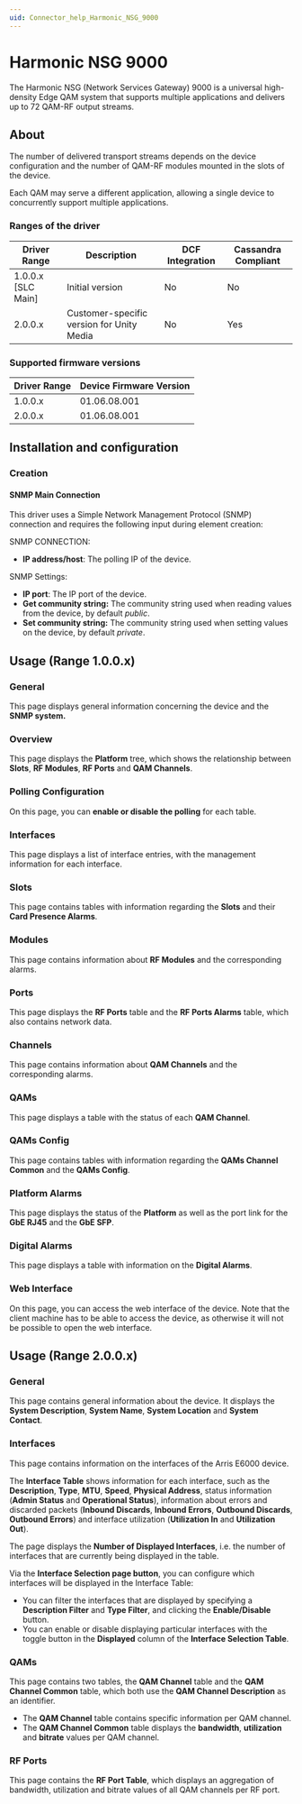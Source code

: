 ```yaml
---
uid: Connector_help_Harmonic_NSG_9000
---
```


# Harmonic NSG 9000

The Harmonic NSG (Network Services Gateway) 9000 is a universal high-density Edge QAM system that supports multiple applications and delivers up to 72 QAM-RF output streams.

## About

The number of delivered transport streams depends on the device configuration and the number of QAM-RF modules mounted in the slots of the device.

Each QAM may serve a different application, allowing a single device to concurrently support multiple applications.

### Ranges of the driver

| **Driver Range**     | **Description**                           | **DCF Integration** | **Cassandra Compliant** |
|----------------------|-------------------------------------------|---------------------|-------------------------|
| 1.0.0.x \[SLC Main\] | Initial version                           | No                  | No                      |
| 2.0.0.x              | Customer-specific version for Unity Media | No                  | Yes                     |

### Supported firmware versions

| **Driver Range** | **Device Firmware Version** |
|------------------|-----------------------------|
| 1.0.0.x          | 01.06.08.001                |
| 2.0.0.x          | 01.06.08.001                |

## Installation and configuration

### Creation

#### SNMP Main Connection

This driver uses a Simple Network Management Protocol (SNMP) connection and requires the following input during element creation:

SNMP CONNECTION:

- **IP address/host**: The polling IP of the device.

SNMP Settings:

- **IP port**: The IP port of the device.
- **Get community string:** The community string used when reading values from the device, by default *public*.
- **Set community string:** The community string used when setting values on the device, by default *private*.

## Usage (Range 1.0.0.x)

### General

This page displays general information concerning the device and the **SNMP system.**

### Overview

This page displays the **Platform** tree, which shows the relationship between **Slots**, **RF Modules**, **RF Ports** and **QAM Channels**.

### Polling Configuration

On this page, you can **enable or disable the polling** for each table.

### Interfaces

This page displays a list of interface entries, with the management information for each interface.

### Slots

This page contains tables with information regarding the **Slots** and their **Card Presence Alarms**.

### Modules

This page contains information about **RF Modules** and the corresponding alarms.

### Ports

This page displays the **RF Ports** table and the **RF Ports Alarms** table, which also contains network data.

### Channels

This page contains information about **QAM Channels** and the corresponding alarms.

### QAMs

This page displays a table with the status of each **QAM Channel**.

### QAMs Config

This page contains tables with information regarding the **QAMs Channel Common** and the **QAMs Config**.

### Platform Alarms

This page displays the status of the **Platform** as well as the port link for the **GbE RJ45** and the **GbE SFP**.

### Digital Alarms

This page displays a table with information on the **Digital Alarms**.

### Web Interface

On this page, you can access the web interface of the device. Note that the client machine has to be able to access the device, as otherwise it will not be possible to open the web interface.

## Usage (Range 2.0.0.x)

### General

This page contains general information about the device. It displays the **System Description**, **System Name**, **System Location** and **System Contact**.

### Interfaces

This page contains information on the interfaces of the Arris E6000 device.

The **Interface Table** shows information for each interface, such as the **Description**, **Type**, **MTU**, **Speed**, **Physical Address**, status information (**Admin Status** and **Operational Status**), information about errors and discarded packets (**Inbound Discards**, **Inbound Errors**, **Outbound Discards**, **Outbound Errors**) and interface utilization (**Utilization In** and **Utilization Out**).

The page displays the **Number of Displayed Interfaces**, i.e. the number of interfaces that are currently being displayed in the table.

Via the **Interface Selection page button**, you can configure which interfaces will be displayed in the Interface Table:

- You can filter the interfaces that are displayed by specifying a **Description Filter** and **Type Filter**, and clicking the **Enable/Disable** button.
- You can enable or disable displaying particular interfaces with the toggle button in the **Displayed** column of the **Interface Selection Table**.

### QAMs

This page contains two tables, the **QAM Channel** table and the **QAM Channel Common** table, which both use the **QAM Channel Description** as an identifier.

- The **QAM Channel** table contains specific information per QAM channel.
- The **QAM Channel Common** table displays the **bandwidth**, **utilization** and **bitrate** values per QAM channel.

### RF Ports

This page contains the **RF Port Table**, which displays an aggregation of bandwidth, utilization and bitrate values of all QAM channels per RF port.
